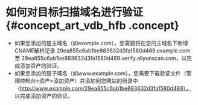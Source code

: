 # 如何对目标扫描域名进行验证 {#concept_art_vdb_hfb .concept}

-   如果您添加的是主域名（如example.com），您需要将在您的主域名下新增CNAME解析记录 29ea855c6ab1be883632d3fa1580d489.example.com 至 29ea855c6ab1be883632d3fa1580d489.verify.aliyunscan.com，以完成添加资产的验证。
-   如果您添加的是子域名（如www.example.com），您需要下载验证文件（管理控制台\>资产\>添加资产）并添加到您网站的目录中（http://www.example.com/29ea855c6ab1be883632d3fa1580d489）， 以完成添加资产的验证。

